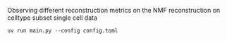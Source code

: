 Observing different reconstruction metrics on the NMF reconstruction on celltype subset single cell data
```
uv run main.py --config config.toml
```